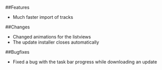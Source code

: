 ##Features
- Much faster import of tracks

##Changes
- Changed animations for the listviews
- The update installer closes automatically

##Bugfixes
- Fixed a bug with the task bar progress while downloading an update